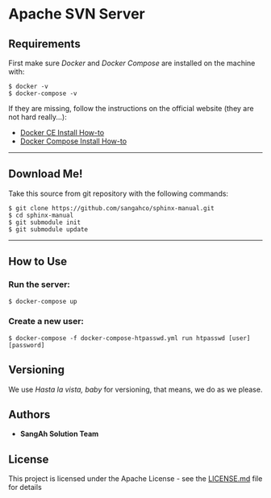 # Apache SVN Server

## Requirements

First make sure *Docker* and *Docker Compose* are installed on the machine with:

    $ docker -v
    $ docker-compose -v

If they are missing, follow the instructions on the official website (they are not hard really...):

- [Docker CE Install How-to](https://docs.docker.com/engine/installation/)
- [Docker Compose Install How-to](https://docs.docker.com/compose/install/)

---

## Download Me!

Take this source from git repository with the following commands:

    $ git clone https://github.com/sangahco/sphinx-manual.git
    $ cd sphinx-manual
    $ git submodule init
    $ git submodule update

---

## How to Use

### Run the server:

    $ docker-compose up


### Create a new user:

    $ docker-compose -f docker-compose-htpasswd.yml run htpasswd [user] [password]

## Versioning

We use *Hasta la vista, baby* for versioning, that means, we do as we please.

## Authors
<!--
* **Emanuele Disco** - [Emanuele Disco](https://github.com/emawind84)
-->
* **SangAh Solution Team**

## License

This project is licensed under the Apache License - see the [LICENSE.md](LICENSE.md) file for details